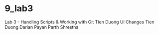 # 9_lab3
Lab 3 - Handling Scripts &amp; Working with Git
Tien Duong UI Changes
Tien Duong
Darian Payan
Parth Shrestha
